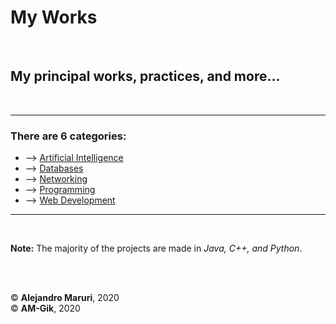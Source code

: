 # My Works

<br>

## My principal works, practices, and more...

<br>

***
### There are 6 categories:

* --> [Artificial Intelligence](https://github.com/ea-maruri/works/tree/master/Artificial_Intelligence)
* --> [Databases](https://github.com/ea-maruri/works/tree/master/Databases)
* --> [Networking](https://github.com/ea-maruri/works/tree/master/Networking)
* --> [Programming](https://github.com/ea-maruri/works/tree/master/Programming)
* --> [Web Development](https://github.com/ea-maruri/works/tree/master/WebDev)

***


<br>

**Note:** The majority of the projects are made in _Java, C++, and Python_.

<br><br>

&copy; **Alejandro Maruri**, 2020
<br>
&copy; **AM-Gik**, 2020
